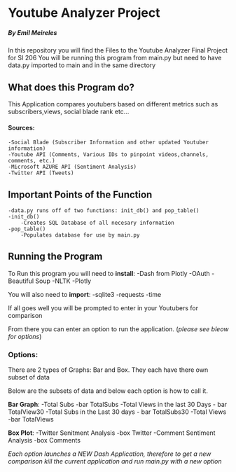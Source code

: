 # Youtube Analyzer Project
##### By Emil Meireles

In this repository you will find the Files to the Youtube Analyzer Final Project for SI 206
You will be running this program from main.py but need to have data.py imported to main and in the same directory 

## What does this Program do?

This Application compares youtubers based on different metrics such as subscribers,views, social blade rank etc...

#### Sources:
	-Social Blade (Subscriber Information and other updated Youtuber information)
	-Youtube API (Comments, Various IDs to pinpoint videos,channels, comments, etc.)
	-Microsoft AZURE API (Sentiment Analysis)
	-Twitter API (Tweets)

## Important Points of the Function
	-data.py runs off of two functions: init_db() and pop_table()
	-init_db()
		-Creates SQL Database of all necesary information
	-pop_table()
		-Populates database for use by main.py

## Running the Program 
To Run this program you will need to **install**:
	-Dash from Plotly
	-OAuth
	-Beautiful Soup
	-NLTK
	-Plotly

You will also need to **import**:
	-sqlite3
	-requests
	-time

If all goes well you will be prompted to enter in your Youtubers for comparison

From there you can enter an option to run the application. (*please see bleow for options*)

### Options:

There are 2 types of Graphs: Bar and Box. They each have there own subset of data

Below are the subsets of data and below each option is how to call it.  

**Bar Graph**:
	-Total Subs
		-bar TotalSubs
	-Total Views in the last 30 Days
		- bar TotalView30
	-Total Subs in the Last 30 days
		- bar TotalSubs30
	-Total Views
		-bar TotalViews

**Box Plot**:
	-Twitter Senitment Analysis
		-box Twitter
	-Comment Sentiment Analysis 
		-box Comments 

*Each option launches a NEW Dash Application, therefore to get a new comparison kill the current application and run main.py with a new option*



